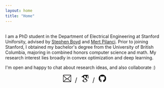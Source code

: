 ```yaml
---
layout: home
title: "Home"
---
```

<br>
I am a PhD student in the Department of Electrical Engineering at Stanford Uniforsity, advised by <a href="https://web.stanford.edu/~boyd/">Stephen Boyd</a> and <a href="https://stanford.edu/~pilanci/">Mert Pilanci</a>. Prior to joining Stanford, I obtained my bachelor's degree from the University of British Columbia, majoring in combined honors computer science and math. My research interest lies broadly in convex optimization and deep learning.

<p></p>
<p>I'm open and happy to chat about research ideas, and also collaborate :) </p>
<p></p>
<p></p>

<p style="text-align:center">
<a href="mailto:zfzhao@stanford.edu"><img src="assets/img/email.jpg" height="25" width="27" /></a> &nbsp; <big><big>/</big></big> &nbsp;
                <a href="mailto:zfzhao@stanford.edu"><img src="assets/img/scholar.jpg" height="25" width="25" /></a> &nbsp; <big><big>/</big></big> &nbsp;
                <a href="https://github.com/fangzhaoz"><img src="assets/img/github.jpg" height="25" width="25" /></a> 
</p>
